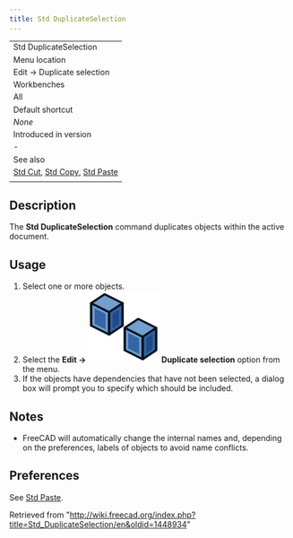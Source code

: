 ```yaml
---
title: Std DuplicateSelection
---
```


|                                                                                                      |
| ---------------------------------------------------------------------------------------------------- |
| Std DuplicateSelection                                                                               |
| Menu location                                                                                        |
| Edit → Duplicate selection                                                                           |
| Workbenches                                                                                          |
| All                                                                                                  |
| Default shortcut                                                                                     |
| _None_                                                                                               |
| Introduced in version                                                                                |
| -                                                                                                    |
| See also                                                                                             |
| [Std Cut](/Std_Cut "Std Cut"), [Std Copy](/Std_Copy "Std Copy"), [Std Paste](/Std_Paste "Std Paste") |
|                                                                                                      |

## Description

The **Std DuplicateSelection** command duplicates objects within the active document.

## Usage

1. Select one or more objects.
2. Select the **Edit → ![](/src/assets/images/Std_DuplicateSelection.svg) Duplicate selection** option from the menu.
3. If the objects have dependencies that have not been selected, a dialog box will prompt you to specify which should be included.

## Notes

- FreeCAD will automatically change the internal names and, depending on the preferences, labels of objects to avoid name conflicts.

## Preferences

See [Std Paste](/Std_Paste#Preferences "Std Paste").

Retrieved from "<http://wiki.freecad.org/index.php?title=Std_DuplicateSelection/en&oldid=1448934>"
